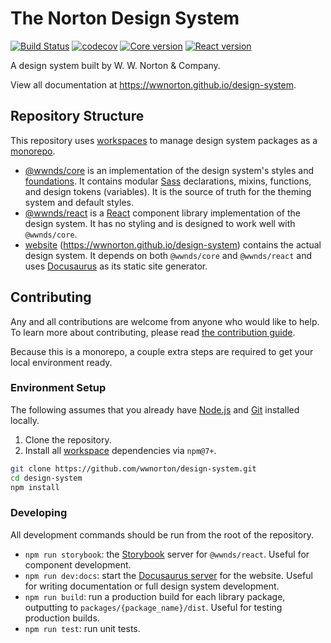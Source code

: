 # The Norton Design System

[![Build Status](https://github.com/wwnorton/design-system/workflows/Integration/badge.svg)](https://github.com/wwnorton/design-system/actions?query=workflow%3AIntegration)
[![codecov](https://codecov.io/gh/wwnorton/design-system/branch/main/graph/badge.svg)](https://codecov.io/gh/wwnorton/design-system)
[![Core version](https://img.shields.io/npm/v/@wwnds/core?label=%40wwnds%2Fcore)](https://www.npmjs.com/package/@wwnds/core)
[![React version](https://img.shields.io/npm/v/@wwnds/react?label=%40wwnds%2Freact)](https://www.npmjs.com/package/@wwnds/react)

A design system built by W. W. Norton & Company.

View all documentation at https://wwnorton.github.io/design-system.

## Repository Structure

This repository uses [workspaces](https://docs.npmjs.com/cli/v7/using-npm/workspaces) to manage design system packages as a [monorepo](https://en.wikipedia.org/wiki/Monorepo).

- [@wwnds/core](packages/core) is an implementation of the design system's styles and [foundations](https://wwnorton.github.io/design-system/docs/foundations).
  It contains modular [Sass](https://sass-lang.com/) declarations, mixins, functions, and design tokens (variables).
  It is the source of truth for the theming system and default styles.
- [@wwnds/react](packages/react) is a [React](https://reactjs.org/) component library implementation of the design system.
  It has no styling and is designed to work well with `@wwnds/core`.
- [website](website) (https://wwnorton.github.io/design-system) contains the actual design system.
  It depends on both `@wwnds/core` and `@wwnds/react` and uses [Docusaurus](https://v2.docusaurus.io/) as its static site generator.

## Contributing

Any and all contributions are welcome from anyone who would like to help.
To learn more about contributing, please read [the contribution guide](CONTRIBUTING.md).

Because this is a monorepo, a couple extra steps are required to get your local environment ready.

### Environment Setup

The following assumes that you already have [Node.js](https://nodejs.org/en/) and [Git](https://git-scm.com/) installed locally.

1. Clone the repository.
2. Install all [workspace](https://docs.npmjs.com/cli/v7/using-npm/workspaces) dependencies via `npm@7+`.

```sh
git clone https://github.com/wwnorton/design-system.git
cd design-system
npm install
```

### Developing

All development commands should be run from the root of the repository.

- `npm run storybook`: the [Storybook](https://storybook.js.org/) server for `@wwnds/react`.
  Useful for component development.
- `npm run dev:docs`: start the [Docusaurus server](https://v2.docusaurus.io/docs/cli) for the website.
  Useful for writing documentation or full design system development.
- `npm run build`: run a production build for each library package, outputting to `packages/{package_name}/dist`.
  Useful for testing production builds.
- `npm run test`: run unit tests.
